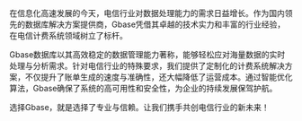 在信息化高速发展的今天，电信行业对数据处理能力的需求日益增长。作为国内领先的数据库解决方案提供商，Gbase凭借其卓越的技术实力和丰富的行业经验，在电信计费系统领域树立了标杆。

Gbase数据库以其高效稳定的数据管理能力著称，能够轻松应对海量数据的实时处理与分析需求。针对电信行业的特殊要求，我们提供了定制化的计费系统解决方案，不仅提升了账单生成的速度与准确性，还大幅降低了运营成本。通过智能优化算法，Gbase确保了系统的高可用性和安全性，为企业的持续发展保驾护航。

选择Gbase，就是选择了专业与信赖。让我们携手共创电信行业的新未来！